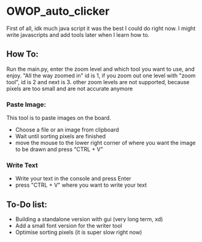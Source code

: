 # OWOP_auto_clicker

First of all, idk much java script it was the best I could do right now. I might write javascripts and add tools later
when I learn how to.

## How To:

Run the main.py, enter the zoom level and which tool you want to use, and enjoy.
"All the way zoomed in" id is 1, if you zoom out one level with "zoom tool", id is 2 and next is 3. other zoom levels
are not supported, because pixels are too small and are not accurate anymore

### Paste Image:

This tool is to paste images on the board.
- Choose a file or an image from clipboard
- Wait until sorting pixels are finished
- move the mouse to the lower right corner of where you want the image to be drawn and press "CTRL + V"

### Write Text

- Write your text in the console and press Enter
- press "CTRL + V" where you want to write your text

## To-Do list:

- Building a standalone version with gui (very long term, xd)
- Add a small font version for the writer tool
- Optimise sorting pixels (it is super slow right now)
